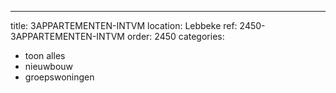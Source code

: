---
title: 3APPARTEMENTEN-INTVM
location: Lebbeke
ref: 2450-3APPARTEMENTEN-INTVM
order: 2450
categories:
- toon alles
- nieuwbouw
- groepswoningen

